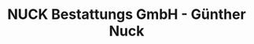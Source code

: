 ---
title: "NUCK Bestattungs GmbH - Günther Nuck"
url: /feldkirch/nuck-bestattungs-gmbh-guenther-nuck/
shop: Bestattungen
---